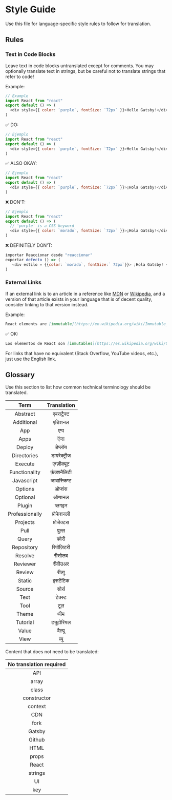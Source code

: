 # Style Guide

Use this file for language-specific style rules to follow for translation.

## Rules

### Text in Code Blocks

Leave text in code blocks untranslated except for comments. You may optionally translate text in strings, but be careful not to translate strings that refer to code!

Example:

```js
// Example
import React from "react"
export default () => (
  <div style={{ color: `purple`, fontSize: `72px` }}>Hello Gatsby!</div>
)
```

✅ DO:

```js
// Ejemplo
import React from "react"
export default () => (
  <div style={{ color: `purple`, fontSize: `72px` }}>Hello Gatsby!</div>
)
```

✅ ALSO OKAY:

```js
// Ejemplo
import React from "react"
export default () => (
  <div style={{ color: `purple`, fontSize: `72px` }}>¡Hola Gatsby!</div>
)
```

❌ DON'T:

```js
// Ejemplo
import React from "react"
export default () => (
  // 'purple' is a CSS keyword
  <div style={{ color: `morado`, fontSize: `72px` }}>¡Hola Gatsby!</div>
)
```

❌ DEFINITELY DON'T:

```js
importar Reaccionar desde "reaccionar"
exportar defecto () => (
   <div estilo = {{color: `morado`, fontSize:` 72px`}}> ¡Hola Gatsby! </div>
)
```

### External Links

If an external link is to an article in a reference like [MDN] or [Wikipedia], and a version of that article exists in your language that is of decent quality, consider linking to that version instead.

[mdn]: https://developer.mozilla.org/en-US/
[wikipedia]: https://en.wikipedia.org/wiki/Main_Page

Example:

```md
React elements are [immutable](https://en.wikipedia.org/wiki/Immutable_object).
```

✅ OK:

```md
Los elementos de React son [inmutables](https://es.wikipedia.org/wiki/Objeto_inmutable).
```

For links that have no equivalent (Stack Overflow, YouTube videos, etc.), just use the English link.

## Glossary

Use this section to list how common technical terminology should be translated.

| Term   | Translation |
| :---: | :---: |
| Abstract | एबसट्रैक्ट |
| Additional | एडिशनल |
| App | एप्प |
| Apps | ऍप्स |
| Deploy | डेप्लॉय |
| Directories | डायरेक्ट्रीज |
| Execute | एग्ज़ीक्यूट |
| Functionality | फ़ंक्शनैलिटी |
| Javascript | जावास्क्रिप्ट |
| Options | ओप्शंस |
| Optional | ऑप्शनल |
| Plugin | प्लगइन |
| Professionally | प्रोफेशनली |
| Projects | प्रोजेक्टस |
| Pull | पुल्ल |
| Query | क्वेरी |
| Repository | रिपॉज़िटरी |
| Resolve | रीसोलव |
| Reviewer | रीवीउअर |
| Review | रीव्यु |
| Static | इसटैटिक |
| Source | सोर्स |
| Text | टेक्स्ट |
| Tool | टूल |
| Theme  | थीम |
| Tutorial | ट्यूटोरियल |
| Value | वैल्यू  |
| View | व्यू |

Content that does not need to be translated:

| No translation required |
| :-----: |
| API |
| array |
| class |
| constructor |
| context |
| CDN |
| fork |
| Gatsby |
| Github |
| HTML |
| props |
| React |
| strings |
| UI |
| key |
